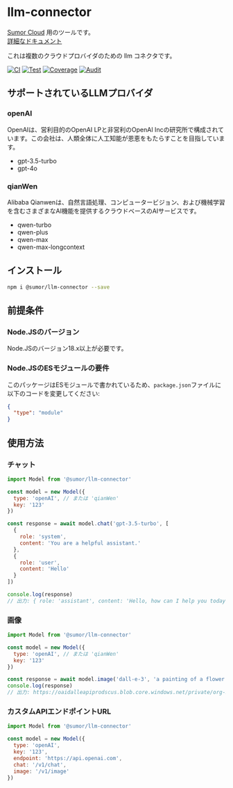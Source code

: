 # llm-connector

[Sumor Cloud](https://sumor.cloud) 用のツールです。  
[詳細なドキュメント](https://sumor.cloud/llm-connector)

これは複数のクラウドプロバイダのための llm コネクタです。

[![CI](https://github.com/sumor-cloud/llm-connector/actions/workflows/ci.yml/badge.svg)](https://github.com/sumor-cloud/llm-connector/actions/workflows/ci.yml)
[![Test](https://github.com/sumor-cloud/llm-connector/actions/workflows/ut.yml/badge.svg)](https://github.com/sumor-cloud/llm-connector/actions/workflows/ut.yml)
[![Coverage](https://github.com/sumor-cloud/llm-connector/actions/workflows/coverage.yml/badge.svg)](https://github.com/sumor-cloud/llm-connector/actions/workflows/coverage.yml)
[![Audit](https://github.com/sumor-cloud/llm-connector/actions/workflows/audit.yml/badge.svg)](https://github.com/sumor-cloud/llm-connector/actions/workflows/audit.yml)

## サポートされているLLMプロバイダ

### openAI

OpenAIは、営利目的のOpenAI LPと非営利のOpenAI Incの研究所で構成されています。この会社は、人類全体に人工知能が恩恵をもたらすことを目指しています。

- gpt-3.5-turbo
- gpt-4o

### qianWen

Alibaba Qianwenは、自然言語処理、コンピュータービジョン、および機械学習を含むさまざまなAI機能を提供するクラウドベースのAIサービスです。

- qwen-turbo
- qwen-plus
- qwen-max
- qwen-max-longcontext

## インストール

```bash
npm i @sumor/llm-connector --save
```

## 前提条件

### Node.JSのバージョン

Node.JSのバージョン18.x以上が必要です。

### Node.JSのESモジュールの要件

このパッケージはESモジュールで書かれているため、`package.json`ファイルに以下のコードを変更してください:

```json
{
  "type": "module"
}
```

## 使用方法

### チャット

```javascript
import Model from '@sumor/llm-connector'

const model = new Model({
  type: 'openAI', // または 'qianWen'
  key: '123'
})

const response = await model.chat('gpt-3.5-turbo', [
  {
    role: 'system',
    content: 'You are a helpful assistant.'
  },
  {
    role: 'user',
    content: 'Hello'
  }
])

console.log(response)
// 出力: { role: 'assistant', content: 'Hello, how can I help you today?' }
```

### 画像

```javascript
import Model from '@sumor/llm-connector'

const model = new Model({
  type: 'openAI', // または 'qianWen'
  key: '123'
})

const response = await model.image('dall-e-3', 'a painting of a flower vase', '1024x1024')
console.log(response)
// 出力: https://oaidalleapiprodscus.blob.core.windows.net/private/org-B7O45Q0iSubrkWb...
```

### カスタムAPIエンドポイントURL

```javascript
import Model from '@sumor/llm-connector'

const model = new Model({
  type: 'openAI',
  key: '123',
  endpoint: 'https://api.openai.com',
  chat: '/v1/chat',
  image: '/v1/image'
})
```
